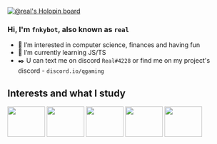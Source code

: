[![@real's Holopin board](https://holopin.io/api/user/board?user=real)](https://holopin.io/@real)

### Hi, I'm `fnkybot`, also known as `real`

- 👀 I’m interested in computer science, finances and having fun  
- 🎯 I’m currently learning JS/TS
- ✒️ U can text me on discord `Real#4228` or find me on my project's discord - `discord.io/qgaming`

## Interests and what I study
<div class="container">
<img src="https://cdn.jsdelivr.net/gh/devicons/devicon/icons/typescript/typescript-original.svg" style="width: 84px; height: 68px;"/>
<img src="https://cdn.jsdelivr.net/gh/devicons/devicon/icons/javascript/javascript-original.svg" style="width: 84px; height: 68px;"/>
<img src="https://cdn.jsdelivr.net/gh/devicons/devicon/icons/vuejs/vuejs-original-wordmark.svg" style="width: 84px; height: 68px;"/>
<img src="https://cdn.jsdelivr.net/gh/devicons/devicon/icons/mongodb/mongodb-original-wordmark.svg" style="width: 84px; height: 68px;"/>
<img src="https://cdn.jsdelivr.net/gh/devicons/devicon/icons/git/git-plain-wordmark.svg" style="width: 84px; height: 68px;"/>
</div>
